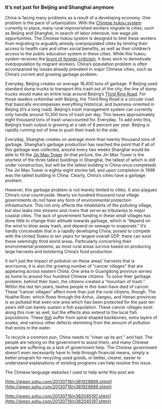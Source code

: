 ### It’s not just for Beijing and Shanghai anymore

China is facing many problems as a result of a developing economy. One problem is the pace of urbanization. With the [Chinese hukou system](http://en.wikipedia.org/wiki/Hukou_system#Household_registration_in_China) currently in place, many rural impoverished workers migrate to cities, such as Beijing and Shanghai, in search of labor intensive, low wage job opportunities. The Chinese hukou system is designed to limit these workers from migrating to arguably already overpopulated cities by limiting their access to health care and other social benefits, as well as their children’s access to the public education system in these cities. While this hukou system receives the [brunt of foreign criticism](http://www.globaltimes.cn/content/794872.shtml#.UepMiGTwIRw), it does work to demotivate overpopulation by migrant workers. China’s population problem is often accompanied by issues already prevalent in major Chinese cities, such as China’s current and growing garbage problem.

Everyday, Beijing creates on average 18,400 tons of garbage. If Beijing used standard dump trucks to transport this trash out of the city, the line of dump trucks would make an entire loop around Beijing’s [Third Ring Road](http://www.tour-beijing.com/images/bj_map_3rd_ringroad.jpg). For those readers unfamiliar with Beijing, the Third Ring Road is a circular road that basically encompasses everything historical, and business-oriented in Beijing (it’s a long road). Beijing’s trash management system can currently only handle around 10,300 tons of trash per day. This leaves approximately eight thousand tons of trash unaccounted for. Everyday. To add onto this, Beijing’s trash output is growing at a rate of 8 percent per year. Beijing is rapidly running out of time to push their trash to the side.

Everyday, Shanghai creates on average more than twenty thousand tons of garbage. Shanghai’s garbage production has reached the point that if all of this garbage was collected, around every two weeks Shanghai would be able to fill the [Jin Mao Tower](http://www.archpaper.com/uploads/image/LIPSH_ShanghaiTower08_081124.jpg) (in that picture, the Jin Mao Tower is the shortest of the three tallest buildings in Shanghai, the tallest of which is still under construction, but will be the tallest building in China once completed). The Jin Mao Tower is eighty-eight stories tall, and upon completion in 1998 was the tallest building in China. Clearly, China’s cities have a garbage problem.

However, this garbage problem is not merely limited to cities. It also plagues China’s rural countryside. Nearly six hundred thousand rural village governments do not have any form of environmental protection infrastructure. This not only affects the inhabitants of the polluting village, but also leaks into streams and rivers that serve as tributaries to major coastal cities. The lack of government funding in these small villages has done little to change their attitude towards garbage, which is “depend on the wind to blow away trash, and depend on sewage to evaporate.” It’s hardly conceivable that in a rapidly developing China, poised to compete with the United States in ten years for largest overall GDP, there can exist these seemingly third world areas. Particularly concerning their environmental problems, as most rural areas survive based on producing large harvests and bolstering China’s food production.

It isn’t just the impact of pollution on these areas’ harvests that is worrisome, it is also the growing number of “cancer villages” that are appearing across eastern China. One area in Guangdong province serves as home to around four hundred Chinese citizens. To solve their garbage problem, behind their town, the citizens created a “mountain of trash.” Within the last ten years, twelve people in this town have died of cancer. These “cancer villages” affect more than just the rural citizens, though. The Huaihe River, which flows through the Anhui, Jiangsu, and Henan provinces is so polluted that even one area which has been protected for the past ten years still can barely sustain a fish population. These cancer villages exist along this river as well, but the effects also extend to the local fish populations. These [fish](http://www.people.com.cn/mediafile/pic/20130718/7/14562823068971026535.jpg) suffer from spiral shaped backbones, extra layers of scales, and various other defects stemming from the amount of pollution that exists in the water.

To recycle a common pun, China needs to “clean up its act,” and fast. The people are relying on the government to assist them, and many Chinese people are suffering as a lack of government help. The Chinese government doesn’t even necessarily have to help through financial means, simply a better program for recycling used goods, or better, clearer, easier to understand explanations of existing programs can help resolve this issue.

The Chinese language websites I used to help write this post are:

[http://green.sohu.com/20130718/n381929889.shtml](http://green.sohu.com/20130718/n381929889.shtml)

[http://green.sohu.com/20130719/n382045197.shtml](http://green.sohu.com/20130719/n382045197.shtml)
